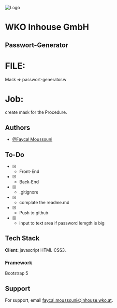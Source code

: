 
![Logo](https://site.wko.at/karriereportal-wko-inhouse/Logo_Inhouse_180.svg)


# WKO Inhouse GmbH

## Passwort-Generator


# FILE: 
Mask => passwort-generator.w

# Job:
create mask for the Procedure.



## Authors

- [@Faycal Moussouni](https://www.wko.at/service/mitarbeiter.html?id=4347386)

## To-Do

- [x]  - Front-End
- [x]  - Back-End
- [x]  - .gitignore
- [x]  - complate the readme.md
- [x]  - Push to github
- [x]  - input to text area if password lemgth is big

## Tech Stack

**Client:** javascript HTML CSS3. 

### Framework 

Bootstrap 5



## Support

For support, email faycal.moussouni@inhouse.wko.at.

